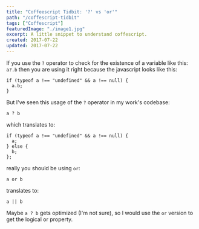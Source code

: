 ```yaml
---
title: "Coffeescript Tidbit: '?' vs 'or'"
path: "/coffescript-tidbit"
tags: ["Coffescript"]
featuredImage: "./image1.jpg"
excerpt: A little snippet to understand coffescript.
created: 2017-07-22
updated: 2017-07-22
---
```


If you use the `?` operator to check for the existence of a variable like this: `a?.b` then you are using it right because the javascript looks like this:
```
if (typeof a !== "undefined" && a !== null) {
  a.b;
}
```

But I've seen this usage of the `?` operator in my work's codebase:

`a ? b`

which translates to:

```
if (typeof a !== "undefined" && a !== null) {
  a;
} else {
  b;
};
```

really you should be using `or`:

`a or b`

translates to:

`a || b`

Maybe `a ? b` gets optimized (I'm not sure), so I would use the `or` version to get the logical or property.